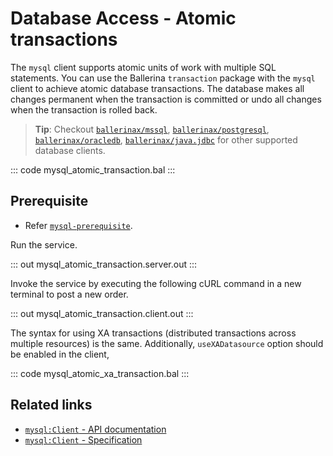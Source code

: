 # Database Access - Atomic transactions

The `mysql` client supports atomic units of work with multiple SQL statements. You can use the Ballerina `transaction` package with the `mysql` client to achieve atomic database transactions. The database makes all changes permanent when the transaction is committed or undo all changes when the transaction is rolled back.

> **Tip**: Checkout [`ballerinax/mssql`](https://central.ballerina.io/ballerinax/mssql), [`ballerinax/postgresql`](https://central.ballerina.io/ballerinax/postgresql), [`ballerinax/oracledb`](https://central.ballerina.io/ballerinax/oracledb), [`ballerinax/java.jdbc`](https://central.ballerina.io/ballerinax/java.jdbc) for other supported database clients.

::: code mysql_atomic_transaction.bal :::

## Prerequisite
- Refer [`mysql-prerequisite`](https://github.com/ballerina-platform/ballerina-distribution/tree/master/examples/mysql-prerequisite).

Run the service.

::: out mysql_atomic_transaction.server.out :::

Invoke the service by executing the following cURL command in a new terminal to post a new order.

::: out mysql_atomic_transaction.client.out :::

The syntax for using XA transactions (distributed transactions across multiple resources) is the same. Additionally, `useXADatasource` option should be enabled in the client,

::: code mysql_atomic_xa_transaction.bal :::

## Related links
- [`mysql:Client` - API documentation](https://lib.ballerina.io/ballerinax/mysql/latest/)
- [`mysql:Client` - Specification](https://github.com/ballerina-platform/module-ballerinax-mysql/blob/master/docs/spec/spec.md#2-client)
